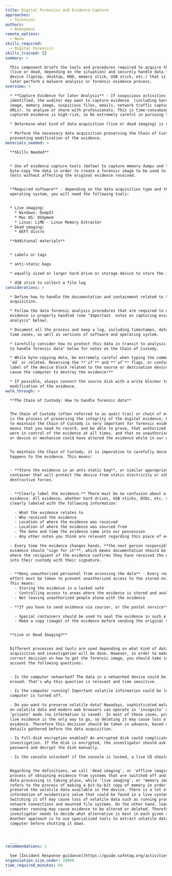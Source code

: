 ```yaml
---
title: Digital Forensics and Evidence Capture
approaches:
  - Technical
authors:
  - Anonymous
remote_options:
  - None
skills_required:
  - Digital Forensics
skills_trained: []
summary: >

  This component briefs the tools and procedures required to acquire the image
  (live or dead, depending on the situation) and securely handle data from a
  device (laptop, desktop, HDD, memory stick, USB stick, etc.) that is needed to
  later perform a malware analysis or forensic evidence process.
overview: >

  * **Capture Evidence for later Analysis** - If suspicious activities are
  identified, the auditor may want to capture evidence  (including hard disk
  image, memory image, suspicious files, emails, network traffic captures,
  URLs). to analyze or share with professionals. This is time-consuming and the
  captured evidence is high-risk, so be extremely careful in pursuing this.

  * Determine what kind of data acquisition (live or dead imaging) is required.

  * Perform the necessary data acquisition preserving the Chain of Custody and
  preventing modification of the evidence.
materials_needed: >

  **Skills Needed**


  * Use of evidence capture tools (below) to capture memory dumps and to
  byte-copy the data in order to create a forensic image to be used to execute
  tests without affecting the original evidence received.


  **Required software** - depending on the data acquisition type and the
  operating system, you will need the following tools:


  * Live imaging:
    * Windows: DumpIt
    * Mac OS: OSXpmem
    * Linux: LiME - Linux Memory Extractor
  * Dead imaging:
    * DEFT distro

  **Additional materials**


  * Labels or tags

  * anti-static bags

  * equally sized or larger hard drive or storage device to store the image

  * USB stick to collect a file log
considerations: >

  * Define how to handle the documentation and containment related to the data
  acquisition.

  * Follow the data forensic analysis procedures that are required to ensure the
  evidence is properly handled (see "Important  notes on capturing evidence for
  analysis" below).

  * Document all the process and keep a log, including timestamps, dates, and
  time zones, as well as versions of software and operating system.

  * Carefully consider how to protect this data in transit to analysis. See "How
  to handle forensic data" below for notes on the Chain of Custody.

  * While byte-copying data, be extremely careful when typing the command line
  `dd` or related. Reversing the **`if`** and **`of`** flags, or confusing the
  label of the device block related to the source or destination device **will
  cause the computer to destroy the evidence!**

  * If possible, always connect the source disk with a write blocker to prevent
  modification of the evidence.
walk_through: >

  **The Chain of Custody: How to handle forensic data**


  The Chain of Custody (often referred to as audit trail or chain of evidence)
  is the process of preserving the integrity of the digital evidence. Being able
  to maintain the Chain of Custody is very important for forensic evidence. This
  means that you need to record, and be able to prove, that authorized personnel
  were in control of the evidence at all times, and that no unauthorized person
  or device or mechanism could have altered the evidence while in our custody.


  To maintain the Chain of Custody, it is imperative to carefully document what
  happens to the evidence. This means:


  - **Store the evidence in an anti-static bag**, or similar appropriate
  container that will protect the device from static electricity or other
  destructive forces.


  - **Clearly label the evidence.** There must be no confusion about a piece of
  evidence. All evidence, whether hard drives, USB sticks, DVDs, etc. should be
  clearly labeled with the following information:

    - What the evidence relates to
    - Who received the evidence
    - Location of where the evidence was received
    - Location of where the evidence was sourced from
    - The date and time the evidence came into our possession
    - Any other notes you think are relevant regarding this piece of evidence (the specifications of the computer a hard drive came from, etc.)

  - Every time the evidence changes hands, **the next person responsible for the
  evidence should "sign for it"**, which means documentation should be produced
  where the recipient of the evidence confirms they have received the evidence
  into their custody with their signature.


  - **Deny unauthorized personnel from accessing the data** - Every reasonable
  effort must be taken to prevent unauthorized access to the stored evidence.
  This means:
    - Storing the evidence in a locked safe
    - Controlling access to areas where the evidence is stored and analyzed
    - Not leaving unauthorized people alone with the evidence

  - **If you have to send evidence via courier, or the postal service**:

    - Special containers should be used to seal the evidence in such a way that the container cannot be opened without it being apparent (e.g. seal with special tape that, if removed, cannot be replaced without showing that the container has been opened).
    - Make a copy (image) of the evidence before sending the original through the post or courier service, and generate a hash of the image.


  **Live or Dead Imaging?**


  Different processes and tools are used depending on what kind of data
  acquisition and investigation will be done. However, in order to make a
  correct decision on how to get the forensic image, you should take into
  account the following questions:


  - Is the computer networked? The data in a networked device could be remotely
  erased. That's why this question is relevant and time sensitive.

  - Is the computer running? Important volatile information could be lost if the
  computer is turned off.

  - Do you want to preserve volatile data? Nowadays, sophisticated malware hides
  on volatile data and modern web browsers can operate in ‘incognito’ or
  ‘private’ mode (no information is saved). In most of these cases, preserving
  live evidence is the only way to go, so deleting it may cause loss of
  evidence. Therefore this decision should be taken in advance, based on the
  details gathered before the data acquisition.

  - Is full-disk encryption enabled? An encrypted disk could complicate the
  investigation. If the disk is encrypted, the investigator should ask for the
  password and decrypt the disk manually.

  - Is the console unlocked? if the console is locked, a live CD should be used.


  Regarding the definitions, we call 'dead imaging', or 'offline imaging', the
  process of obtaining evidence from systems that are switched off and where no
  data processing is taking place, while 'live imaging', or 'memory imaging',
  refers to the process of making a bit-by-bit copy of memory in order to
  preserve the volatile data available in the device. There is a lot of
  information of evidentiary value that could be found in a live system.
  Switching it off may cause loss of volatile data such as running processes,
  network connections and mounted file systems. On the other hand, leaving a
  computer running may cause evidence to be altered or deleted. Therefore the
  investigator needs to decide what alternative is best in each given situation.
  Another approach is to use specialized tools to extract volatile data from the
  computer before shutting it down.



  ___
recommendations: |

  See [Incident Response guidance](https://guide.safetag.org/activities/incident_response).
organization_size_under: 10000
time_required_minutes: 60
---
```


